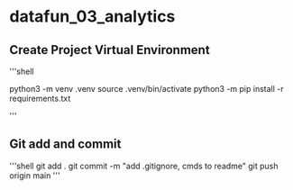 # datafun_03_analytics

## Create Project Virtual Environment

'''shell

python3 -m venv .venv
source .venv/bin/activate
python3 -m pip install -r requirements.txt

'''

## Git add and commit

'''shell
git add .
git commit -m "add .gitignore, cmds to readme"
git push origin main
'''